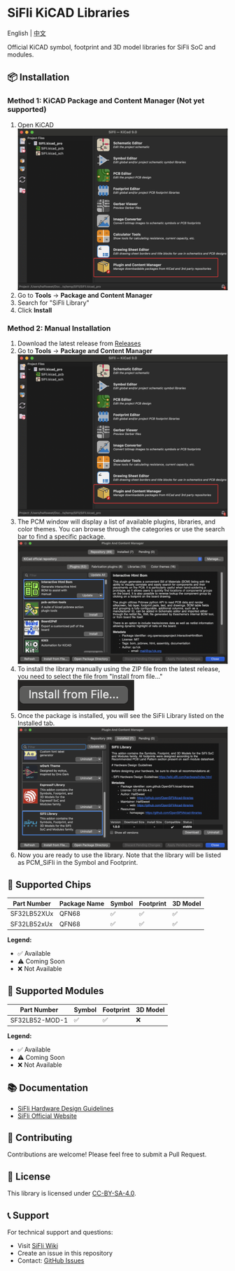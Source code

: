 # SiFli KiCAD Libraries

English | [中文](README-zh.md)

Official KiCAD symbol, footprint and 3D model libraries for SiFli SoC and modules.

## 📦 Installation

### Method 1: KiCAD Package and Content Manager (Not yet supported)

1. Open KiCAD
![PCM-home](./docs/image-en/PCM-home.png)
2. Go to **Tools** → **Package and Content Manager**
3. Search for "SiFli Library"
4. Click **Install**

### Method 2: Manual Installation

1. Download the latest release from [Releases](https://github.com/OpenSiFli/kicad-libraries/releases)
2. Go to **Tools** → **Package and Content Manager**
![PCM-home](./docs/image-en/PCM-home.png)
3. The PCM window will display a list of available plugins, libraries, and color themes. You can browse through the categories or use the search bar to find a specific package.
![PCM](./docs/image-en/PCM.png)
4. To install the library manually using the ZIP file from the latest release, you need to select the file from "Install from file..."
![PCM-install](./docs/image-en/install-from-file.png)
5. Once the package is installed, you will see the SiFli Library listed on the Installed tab.
![PCM-SiFli](./docs/image-en/SiFli.png)
6. Now you are ready to use the library. Note that the library will be listed as PCM_SiFli in the Symbol and Footprint.

## 🔧 Supported Chips

| Part Number | Package Name  | Symbol | Footprint | 3D Model |
|-------------|-------------|--------|-----------|----------|
| SF32LB52XUx | QFN68 | ✅ | ✅ | ✅ |
| SF32LB52xUx | QFN68 | ✅ | ✅ | ✅ |

**Legend:**

- ✅ Available
- ⚠️ Coming Soon  
- ❌ Not Available

## 📡 Supported Modules

| Part Number | Symbol | Footprint | 3D Model |
|-------------|--------|-----------|----------|
| SF32LB52-MOD-1 |  ✅ | ✅ | ❌ |

**Legend:**

- ✅ Available
- ⚠️ Coming Soon
- ❌ Not Available

## 📚 Documentation

- [SiFli Hardware Design Guidelines](https://wiki.sifli.com/hardware/index.html)
- [SiFli Official Website](https://www.sifli.com/)

## 🤝 Contributing

Contributions are welcome! Please feel free to submit a Pull Request.

## 📄 License

This library is licensed under [CC-BY-SA-4.0](LICENSE).

## 📞 Support

For technical support and questions:

- Visit [SiFli Wiki](https://wiki.sifli.com/)
- Create an issue in this repository
- Contact: [GitHub Issues](https://github.com/OpenSiFli/kicad-libraries/issues)
